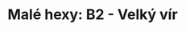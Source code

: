 ---
layout: article
authors: Sarsaparillos
title: 'Malé hexy: B2 - Velký vír'
tags: 'materiály a doplňky, inspirace, Malé hexy'
series: Malé hexy
summary: 'Malé hexy, hex B2'
---